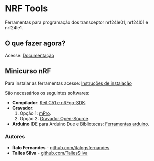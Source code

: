 # NRF Tools
Ferramentas para programação dos transceptor nrf24le01, nrf24l01 e nrf24le1.

## O que fazer agora?

Acesse: [Documentação](https://italogsfernandes.github.io/nrf24le1/)

## Minicurso nRF

Para instalar as ferramentas acesse: [Instruções de instalação](https://italogsfernandes.github.io/nrf24le1/instalacao.html)

São necessários os seguintes softwares:
* **Compilador**: [Keil C51 e nRFgo-SDK](https://italogsfernandes.github.io/nrf24le1/instalacao-compilador-keil.html).
* **Gravador**:
    1. Opção 1: [mPro](https://drive.google.com/file/d/1Kz1PrjCGG2g5PH3JMu205yZxUusiQDPu/view).
    1. Opção 2: [Gravador Open-Source](https://italogsfernandes.github.io/nrf24le1/instalacao-gravador-open-source.html).
* **Arduino** IDE para Arduino Due e Bibliotecas: [Ferramentas arduino](https://italogsfernandes.github.io/nrf24le1/instalacao-arduino-bibliotecas.html).

### Autores

* **Ítalo Fernandes** - [github.com/italogsfernandes](github.com/italogsfernandes)
* **Talles Silva** - [github.com/TallesSilva](github.com/TallesSilva)
